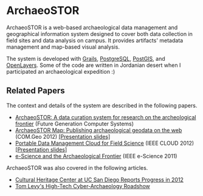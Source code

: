ArchaeoSTOR
===========
ArchaeoSTOR is a web-based archaeological data management and geographical information system designed to cover both data collection in field sites and data analysis on campus. It provides artifacts' metadata management and map-based visual analysis.

The system is developed with [Grails](http://grails.org/), [PostgreSQL](http://www.postgresql.org/), [PostGIS](http://postgis.net/), and [OpenLayers](http://openlayers.org/). Some of the code are written in Jordanian desert when I participated an archaeological expedition :)

Related Papers
--------------
The context and details of the system are described in the following papers.

* [ArchaeoSTOR: A data curation system for research on the archeological frontier](http://dx.doi.org/10.1016/j.future.2013.04.007) (Future Generation Computer Systems)
* [ArchaeoSTOR Map: Publishing archaeological geodata on the web](http://dx.doi.org/10.1145/2345316.2345355) (COM.Geo 2012) [[Presentation slides]](http://www.slideshare.net/yumats/comgeo2012-slides-yuma)
* [Portable Data Management Cloud for Field Science](http://dx.doi.org/10.1109/CLOUD.2012.68) (IEEE CLOUD 2012) [[Presentation slides]](http://www.slideshare.net/yumats/cloud2012-slides-yuma)
* [e-Science and the Archaeological Frontier](http://dx.doi.org/10.1109/eScience.2011.31) (IEEE e-Science 2011)

ArchaeoSTOR was also covered in the following articles.

* [Cultural Heritage Center at UC San Diego Reports Progress in 2012](http://ucsdnews.ucsd.edu/pressrelease/cultural_heritage_center_at_uc_san_diego_reports_progress_in_2012)
* [Tom Levy's High-Tech Cyber-Archaeology Roadshow](http://www.calit2.net/newsroom/article.php?id=2112)

